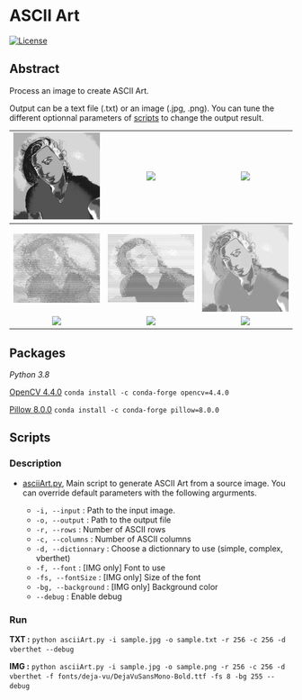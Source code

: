 # ASCII Art

[![License](https://img.shields.io/github/license/RealVincentBerthet/ASCIIArt?style=flat-square)](https://opensource.org/licenses/MIT)

## Abstract
Process an image to create ASCII Art. 

Output can be a text file (.txt) or an image (.jpg, .png). You can tune the different optionnal parameters of [scripts](#Scripts) to change the output result.


| ![](./output/sample-2020-10-20_164055.jpg) | ![](./output/sample-2020-10-20_164058.jpg) | ![](./output/sample-2020-10-20_164059.jpg) | 
|:-:|:-:|:-:| 
| ![](./output/sample-2020-10-20_164100.jpg) | ![](./output/sample-2020-10-20_164054.jpg) | ![](./output/sample-2020-10-20_182818.jpg) | 
| ![](./output/sample-2020-10-20_183120.jpg) | ![](./output/sample-2020-10-20_183600.jpg) | ![](./output/sample-2020-10-20_214012.jpg) | 


## Packages
*Python 3.8*

[OpenCV 4.4.0](https://anaconda.org/conda-forge/opencv)
`conda install -c conda-forge opencv=4.4.0`

[Pillow 8.0.0](https://anaconda.org/conda-forge/pillow)
`conda install -c conda-forge pillow=8.0.0 `

## Scripts
### Description
* [asciiArt.py](./asciiArt.py), Main script to generate ASCII Art from a source image. You can override default parameters with the following argurments.

    * `-i, --input` : Path to the input image.
    * `-o, --output` : Path to the output file
    * `-r, --rows` : Number of ASCII rows
    * `-c, --columns` : Number of ASCII columns
    * `-d, --dictionnary` : Choose a dictionnary to use (simple, complex, vberthet)
    * `-f, --font` : [IMG only] Font to use
    * `-fs, --fontSize` : [IMG only] Size of the font
    * `-bg, --background` : [IMG only] Background color
    * `--debug` :  Enable debug


### Run 
**TXT :** `python asciiArt.py -i sample.jpg -o sample.txt -r 256 -c 256 -d vberthet --debug`

**IMG :** `python asciiArt.py -i sample.jpg -o sample.png -r 256 -c 256 -d vberthet -f fonts/deja-vu/DejaVuSansMono-Bold.ttf -fs 8 -bg 255 --debug`